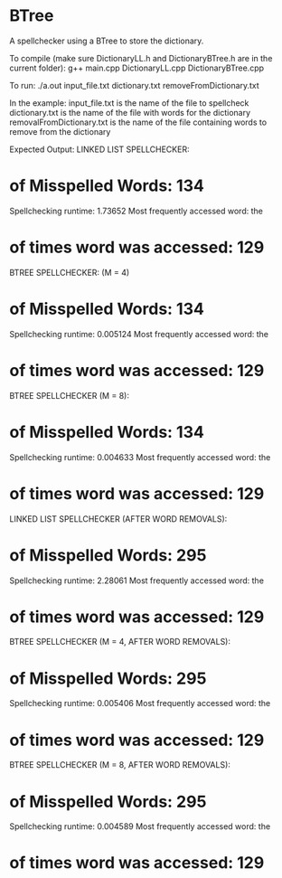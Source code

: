 # BTree
A spellchecker using a BTree to store the dictionary.

To compile (make sure DictionaryLL.h and DictionaryBTree.h are in the current folder):
g++ main.cpp DictionaryLL.cpp DictionaryBTree.cpp

To run:
./a.out input_file.txt dictionary.txt removeFromDictionary.txt

In the example:
input_file.txt is the name of the file to spellcheck
dictionary.txt is the name of the file with words for the dictionary
removalFromDictionary.txt is the name of the file containing words to remove from the dictionary

Expected Output:
LINKED LIST SPELLCHECKER: 
# of Misspelled Words: 134
Spellchecking runtime: 1.73652
Most frequently accessed word: the
# of times word was accessed: 129

BTREE SPELLCHECKER: (M = 4)
# of Misspelled Words: 134
Spellchecking runtime: 0.005124
Most frequently accessed word: the
# of times word was accessed: 129

BTREE SPELLCHECKER (M = 8):
# of Misspelled Words: 134
Spellchecking runtime: 0.004633
Most frequently accessed word: the
# of times word was accessed: 129

LINKED LIST SPELLCHECKER (AFTER WORD REMOVALS):
# of Misspelled Words: 295
Spellchecking runtime: 2.28061
Most frequently accessed word: the
# of times word was accessed: 129

BTREE SPELLCHECKER (M = 4, AFTER WORD REMOVALS):
# of Misspelled Words: 295
Spellchecking runtime: 0.005406
Most frequently accessed word: the
# of times word was accessed: 129

BTREE SPELLCHECKER (M = 8, AFTER WORD REMOVALS):
# of Misspelled Words: 295
Spellchecking runtime: 0.004589
Most frequently accessed word: the
# of times word was accessed: 129
